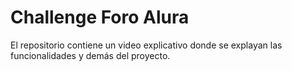 # **Challenge Foro Alura**

<p align="center" >
     
</p>

El repositorio contiene un video explicativo donde se explayan las funcionalidades y demás del proyecto.

<p align="center" >
     
</p></br>
